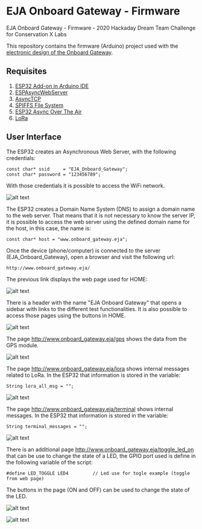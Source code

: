 # EJA Onboard Gateway - Firmware

EJA Onboard Gateway - Firmware - 2020 Hackaday Dream Team Challenge for Conservation X Labs

This repository contains the firmware (Arduino) project used with the [electronic design of the Onboard Gateway](https://github.com/leonardoward/eja-onboard-gateway-electronics).

## Requisites ##

1. [ESP32 Add-on in Arduino IDE](https://randomnerdtutorials.com/installing-the-esp32-board-in-arduino-ide-windows-instructions/)
2. [ESPAsyncWebServer](https://github.com/me-no-dev/ESPAsyncWebServer)
3. [AsyncTCP](https://github.com/me-no-dev/AsyncTCP)
4. [SPIFFS File System](https://randomnerdtutorials.com/esp32-web-server-spiffs-spi-flash-file-system/)
5. [ESP32 Async Over The Air](https://github.com/ayushsharma82/AsyncElegantOTA)
6. [LoRa](https://randomnerdtutorials.com/esp32-lora-rfm95-transceiver-arduino-ide/)

## User Interface ##

The ESP32 creates an Asynchronous Web Server, with the following credentials:

```
const char* ssid     = "EJA_Onboard_Gateway";
const char* password = "123456789";
```

With those credentials it is possible to access the WiFi network.

![alt text](./img/ssid.jpg "Wifi network")

The ESP32 creates a Domain Name System (DNS) to assign a domain name to the web server. That means that it is not necessary to know the server IP, it is possible to access the web server using the defined domain name for the host, in this case, the name is:

```
const char* host = "www.onboard_gateway.eja";
```

Once the device (phone/computer) is connected to the server (EJA_Onboard_Gateway), open a browser and visit the following url:


```
http://www.onboard_gateway.eja/
```

The previous link displays the web page used for HOME:

![alt text](./img/home.jpg "Home")

There is a header with the name "EJA Onboard Gateway" that opens a sidebar with links to the different test functionalities. It is also possible to access those pages using the buttons in HOME.

![alt text](./img/menu.jpg "Menu")

The page http://www.onboard_gateway.eja/gps shows the data from the GPS module.

![alt text](./img/gps.jpg "GPS")

The page http://www.onboard_gateway.eja/lora shows internal messages related to LoRa. In the ESP32 that information is stored in the variable:

```
String lora_all_msg = "";
```

![alt text](./img/lora_01.jpg "LoRa")

The page http://www.onboard_gateway.eja/terminal shows internal messages. In the ESP32 that information is stored in the variable:

```
String terminal_messages = "";
```

![alt text](./img/terminal.jpg "Terminal")

There is an additional page http://www.onboard_gateway.eja/toggle_led_on that can be use to change the state of a LED, the GPIO port used is define in the following variable of the script:

```
#define LED_TOGGLE LED4         // Led use for togle example (toggle from web page)
```

The buttons in the page (ON and OFF) can be used to change the state of the LED.

![alt text](./img/led_test_on.jpg "LED Test On")

![alt text](./img/led_test_off.jpg "LED Test Off")
